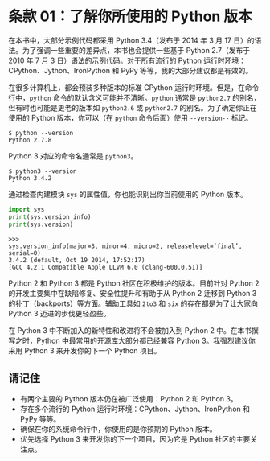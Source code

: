 # 条款 01：了解你所使用的 Python 版本

在本书中，大部分示例代码都采用 Python 3.4（发布于 2014 年 3 月 17 日）的语法。为了强调一些重要的差异点，本书也会提供一些基于 Python 2.7（发布于 2010 年 7 月 3 日）语法的示例代码。对于所有流行的 Python 运行时环境：CPython、Jython、IronPython 和 PyPy 等等，我的大部分建议都是有效的。

在很多计算机上，都会预装多种版本的标准 CPython 运行时环境。但是，在命令行中，`python` 命令的默认含义可能并不清晰。`python` 通常是 `python2.7` 的别名，但有时也可能是更老的版本如 `python2.6` 或 `python2.7` 的别名。为了确定你正在使用的 Python 版本，你可以（在 `python` 命令后面）使用 `--version--` 标记。

```
$ python --version
Python 2.7.8
```

Python 3 对应的命令名通常是 `python3`。

```
$ python3 --version
Python 3.4.2
```

通过检查内建模块 `sys` 的属性值，你也能识别出你当前使用的 Python 版本。

```python
import sys
print(sys.version_info)
print(sys.version)
```

```
>>>
sys.version_info(major=3, minor=4, micro=2, releaselevel=‘final’, serial=0)
3.4.2 (default, Oct 19 2014, 17:52:17)
[GCC 4.2.1 Compatible Apple LLVM 6.0 (clang-600.0.51)]
```

Python 2 和 Python 3 都是 Python 社区在积极维护的版本。目前针对 Python 2 的开发主要集中在缺陷修复、安全性提升和有助于从 Python 2 迁移到 Python 3 的补丁（backports）等方面。辅助工具如 `2to3` 和 `six` 的存在都是为了让大家向 Python 3 迈进的步伐更轻盈些。

在 Python 3 中不断加入的新特性和改进将不会被加入到 Python 2 中。在本书撰写之时，Python 中最常用的开源库大部分都已经兼容 Python 3。我强烈建议你采用 Python 3 来开发你的下一个 Python 项目。



## 请记住

+ 有两个主要的 Python 版本仍在被广泛使用：Python 2 和 Python 3。
+ 存在多个流行的 Python 运行时环境：CPython、Jython、IronPython 和 PyPy 等等。
+ 确保在你的系统命令行中，你使用的是你预期的 Python 版本。
+ 优先选择 Python 3 来开发你的下一个项目，因为它是 Python 社区的主要关注点。

